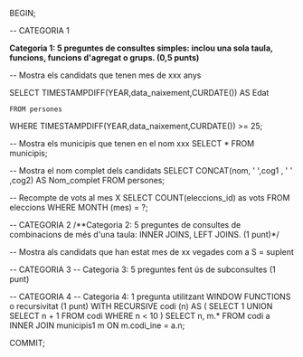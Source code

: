 BEGIN;

-- CATEGORIA 1

**Categoria 1: 5 preguntes de consultes simples: inclou una sola taula, funcions,
funcions d'agregat o grups. (0,5 punts)**

-- Mostra els candidats que tenen mes de xxx anys

SELECT TIMESTAMPDIFF(YEAR,data_naixement,CURDATE()) AS Edat

	FROM persones
	
WHERE TIMESTAMPDIFF(YEAR,data_naixement,CURDATE()) >= 25;


-- Mostra els municipis que tenen en el nom xxx
SELECT *
	FROM municipis;

-- Mostra el nom complet dels candidats
SELECT CONCAT(nom, ' ',cog1 , ' ' ,cog2) AS Nom_complet
	FROM persones;

-- Recompte de vots al mes X
SELECT COUNT(eleccions_id) as vots
	FROM eleccions
WHERE MONTH (mes) = ?;

-- CATEGORIA 2
/**Categoria 2: 5 preguntes de consultes de combinacions de més d'una taula:
INNER JOINS, LEFT JOINS. (1 punt)*/

-- Mostra als candidats que han estat mes de xx vegades com a S = suplent








-- CATEGORIA 3
-- Categoria 3: 5 preguntes fent ús de subconsultes (1 punt)







-- CATEGORIA 4
-- Categoria 4: 1 pregunta utilitzant WINDOW FUNCTIONS o recursivitat (1 punt)
WITH RECURSIVE codi (n) AS (
SELECT 1
UNION
SELECT n + 1
FROM codi
WHERE n < 10
)
SELECT n, m.*
	FROM codi a
    INNER JOIN municipis1 m ON m.codi_ine = a.n;


COMMIT;
